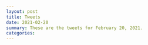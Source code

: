 ```yaml
---
layout: post
title: Tweets
date: 2021-02-20
summary: These are the tweets for February 20, 2021.
categories:
---
```


